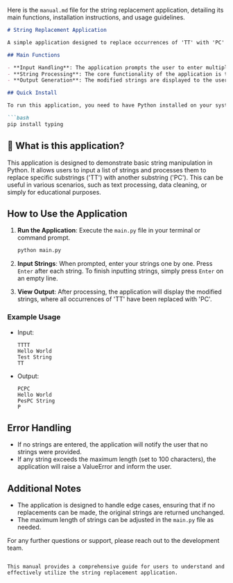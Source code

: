 Here is the `manual.md` file for the string replacement application, detailing its main functions, installation instructions, and usage guidelines.

```markdown
# String Replacement Application

A simple application designed to replace occurrences of 'TT' with 'PC' in a list of strings. This application allows users to input multiple strings and processes them to provide modified outputs.

## Main Functions

- **Input Handling**: The application prompts the user to enter multiple strings, one per line, until an empty line is entered.
- **String Processing**: The core functionality of the application is to replace all occurrences of 'TT' with 'PC' in each input string while ensuring that replacements do not overlap.
- **Output Generation**: The modified strings are displayed to the user after processing.

## Quick Install

To run this application, you need to have Python installed on your system. You can install the required dependencies using pip:

```bash
pip install typing
```

## 🤔 What is this application?

This application is designed to demonstrate basic string manipulation in Python. It allows users to input a list of strings and processes them to replace specific substrings ('TT') with another substring ('PC'). This can be useful in various scenarios, such as text processing, data cleaning, or simply for educational purposes.

## How to Use the Application

1. **Run the Application**: Execute the `main.py` file in your terminal or command prompt.

   ```bash
   python main.py
   ```

2. **Input Strings**: When prompted, enter your strings one by one. Press `Enter` after each string. To finish inputting strings, simply press `Enter` on an empty line.

3. **View Output**: After processing, the application will display the modified strings, where all occurrences of 'TT' have been replaced with 'PC'.

### Example Usage

- Input:
  ```
  TTTT
  Hello World
  Test String
  TT
  ```
  
- Output:
  ```
  PCPC
  Hello World
  PesPC String
  P
  ```

## Error Handling

- If no strings are entered, the application will notify the user that no strings were provided.
- If any string exceeds the maximum length (set to 100 characters), the application will raise a ValueError and inform the user.

## Additional Notes

- The application is designed to handle edge cases, ensuring that if no replacements can be made, the original strings are returned unchanged.
- The maximum length of strings can be adjusted in the `main.py` file as needed.

For any further questions or support, please reach out to the development team.
```

This manual provides a comprehensive guide for users to understand and effectively utilize the string replacement application.